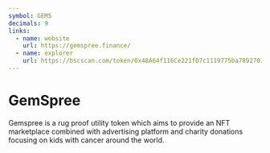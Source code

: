 ```yaml
---
symbol: GEMS
decimals: 9
links:
  - name: website
    url: https://gemspree.finance/
  - name: explorer
    url: https://bscscan.com/token/0x48A64f116Ce221fD7c1119775ba7892701F9911d
---
```


# GemSpree

Gemspree is a rug proof utility token which aims to provide an NFT marketplace combined with advertising platform and charity donations focusing on kids with cancer around the world.

